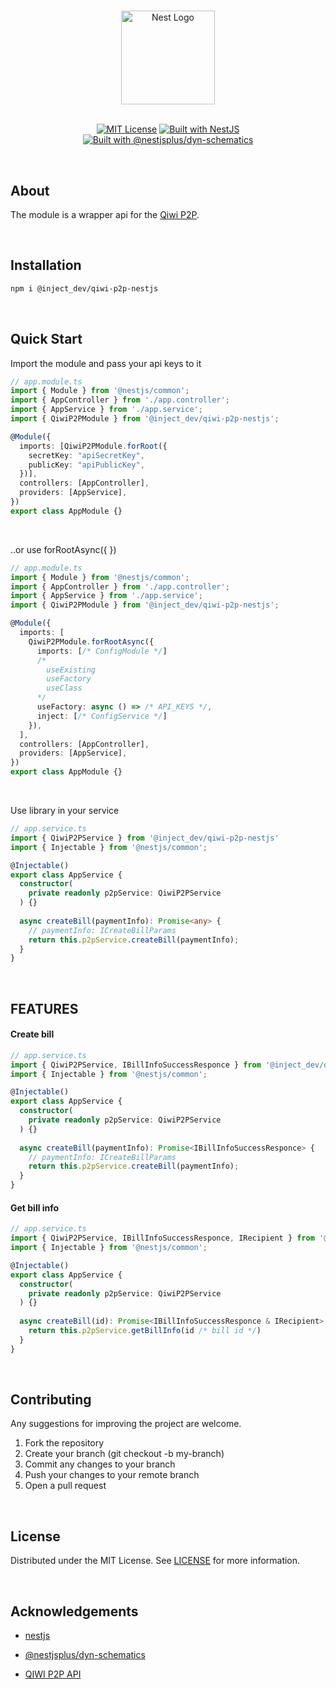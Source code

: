 <h1 align="center"></h1>

<div align="center">
  <a href="https://nestjs.com/" target="_blank">
    <img src="https://nestjs.com/img/logo_text.svg" width="150" alt="Nest Logo" />
  </a>
</div>

<br/>
<div align="center">

[![MIT License](https://img.shields.io/badge/License-MIT-yellow.svg)](https://github.com/InjectDeveloper/qiwi-p2p-nestjs/blob/main/LICENSE)
[![Built with NestJS](https://img.shields.io/badge/built%20with-NestJs-red.svg)](https://nestjs.com)
[![Built with @nestjsplus/dyn-schematics](https://img.shields.io/badge/Built%20with-%40nestjsplus%2Fdyn--schematics-brightgreen)](https://github.com/nestjsplus/dyn-schematics)

</div>

<br/>

## About

The module is a wrapper api for the [Qiwi P2P](https://developer.qiwi.com/ru/p2p-payments).

<br/>

## Installation

```bash
npm i @inject_dev/qiwi-p2p-nestjs
```

<br/>

## Quick Start

Import the module and pass your api keys to it

```TypeScript
// app.module.ts
import { Module } from '@nestjs/common';
import { AppController } from './app.controller';
import { AppService } from './app.service';
import { QiwiP2PModule } from '@inject_dev/qiwi-p2p-nestjs';

@Module({
  imports: [QiwiP2PModule.forRoot({
    secretKey: "apiSecretKey",
    publicKey: "apiPublicKey",
  })],
  controllers: [AppController],
  providers: [AppService],
})
export class AppModule {}
```
<br/>

..or use forRootAsync({ })

```TypeScript
// app.module.ts
import { Module } from '@nestjs/common';
import { AppController } from './app.controller';
import { AppService } from './app.service';
import { QiwiP2PModule } from '@inject_dev/qiwi-p2p-nestjs';

@Module({
  imports: [
    QiwiP2PModule.forRootAsync({
      imports: [/* ConfigModule */]
      /* 
        useExisting 
        useFactory 
        useClass 
      */
      useFactory: async () => /* API_KEYS */, 
      inject: [/* ConfigService */]
    }),
  ],
  controllers: [AppController],
  providers: [AppService],
})
export class AppModule {}
```
<br/>

Use library in your service

```TypeScript
// app.service.ts
import { QiwiP2PService } from '@inject_dev/qiwi-p2p-nestjs'
import { Injectable } from '@nestjs/common';

@Injectable()
export class AppService {
  constructor(
    private readonly p2pService: QiwiP2PService
  ) {}
  
  async createBill(paymentInfo): Promise<any> {
    // paymentInfo: ICreateBillParams
    return this.p2pService.createBill(paymentInfo);
  }
}
```

<br/>

## FEATURES

#### Create bill
```TypeScript
// app.service.ts
import { QiwiP2PService, IBillInfoSuccessResponce } from '@inject_dev/qiwi-p2p-nestjs'
import { Injectable } from '@nestjs/common';

@Injectable()
export class AppService {
  constructor(
    private readonly p2pService: QiwiP2PService
  ) {}
  
  async createBill(paymentInfo): Promise<IBillInfoSuccessResponce> {
    // paymentInfo: ICreateBillParams
    return this.p2pService.createBill(paymentInfo);
  }
}
```

#### Get bill info
```TypeScript
// app.service.ts
import { QiwiP2PService, IBillInfoSuccessResponce, IRecipient } from '@inject_dev/qiwi-p2p-nestjs'
import { Injectable } from '@nestjs/common';

@Injectable()
export class AppService {
  constructor(
    private readonly p2pService: QiwiP2PService
  ) {}
  
  async createBill(id): Promise<IBillInfoSuccessResponce & IRecipient> {
    return this.p2pService.getBillInfo(id /* bill id */)
  }
}
```
<br/>

## Contributing

Any suggestions for improving the project are welcome.

1. Fork the repository
2. Create your branch (git checkout -b my-branch)
3. Commit any changes to your branch
4. Push your changes to your remote branch
5. Open a pull request

<br/>

## License

Distributed under the MIT License. See [LICENSE](https://github.com/InjectDeveloper/qiwi-p2p-nestjs/blob/main/LICENSE) for more information.

<br/>

## Acknowledgements

* [nestjs](https://nestjs.com/)

* [@nestjsplus/dyn-schematics](https://github.com/nestjsplus/dyn-schematics)

* [QIWI P2P API](https://developer.qiwi.com/ru/p2p-payments)